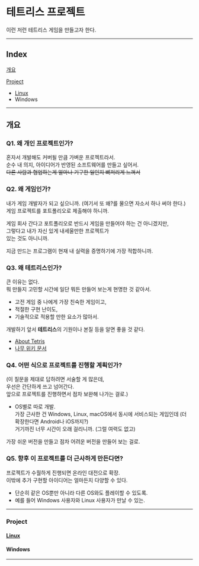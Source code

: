 # 테트리스 프로젝트

이런 저런 테트리스 게임을 만들고자 한다.  

---

## Index

[개요](#개요)

[Project](#project)

- [Linux](./Linux/)
- Windows

---

## 개요

### Q1. 왜 개인 프로젝트인가?

혼자서 개발해도 커버될 만큼 가벼운 프로젝트라서.  
순수 내 의지, 아이디어가 반영된 소프트웨어를 만들고 싶어서.  
~~다른 사람과 협업하는게 얼마나 기구한 일인지 뼈저리게 느껴서~~


### Q2. 왜 게임인가?
내가 게임 개발자가 되고 싶으니까. (여기서 또 왜?를 물으면 자소서 하나 써야 한다.)  
게임 프로젝트를 포트폴리오로 제출해야 하니까.

게임 회사 간다고 포트폴리오로
반드시 게임을 만들어야 하는 건 아니겠지만,  
그렇다고 내가 자신 있게 내세울만한 프로젝트가  
있는 것도 아니니까.

지금 만드는 프로그램이 현재 내 실력을 증명하기에 가장 적합하니까.

### Q3. 왜 테트리스인가?

큰 이유는 없다.  
뭐 만들지 고민할 시간에 일단 뭐든 만들어 보는게 현명한 것 같아서.  

- 고전 게임 중 나에게 가장 친숙한 게임이고,  
- 적절한 구현 난이도,  
- 기술적으로 적용할 만한 요소가 많아서.  

개발하기 앞서 **테트리스**의 기원이나 본질 등을 알면 좋을 것 같다.  
- [About Tetris](https://tetris.com/about-us)
- [나무 위키 문서](https://namu.wiki/w/%ED%85%8C%ED%8A%B8%EB%A6%AC%EC%8A%A4)

### Q4. 어떤 식으로 프로젝트를 진행할 계획인가?

(이 질문을 제대로 답하려면 서술할 게 많은데,  
우선은 간단하게 쓰고 넘어간다.  
앞으로 프로젝트를 진행하면서 점차 보완해 나가는 걸로.)

- OS별로 따로 개발.  
    가장 근사한 건 Windows, Linux, macOS에서 동시에 서비스되는 게임인데 (더 확장한다면 Android나 iOS까지?)  
    거기까진 너무 시간이 오래 걸리니까. (그럴 여력도 없고)

가장 쉬운 버전을 만들고 점차 어려운 버전을 만들어 보는 걸로.

### Q5. 향후 이 프로젝트를 더 근사하게 만든다면?

프로젝트가 수월하게 진행되면 온라인 대전으로 확장.  
이밖에 추가 구현할 아이디어는 얼마든지 다양할 수 있다.  

* 단순히 같은 OS뿐만 아니라 다른 OS와도 플레이할 수 있도록.  
* 예를 들어 Windows 사용자와 Linux 사용자가 만날 수 있는.


---


### Project

#### [Linux](./Linux/)

#### Windows


---